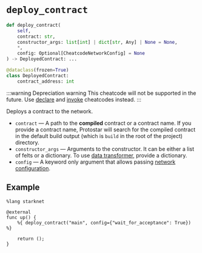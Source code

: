 # `deploy_contract`

```python
def deploy_contract(
    self,
    contract: str,
    constructor_args: list[int] | dict[str, Any] | None = None,
    *,
    config: Optional[CheatcodeNetworkConfig] = None
) -> DeployedContract: ...

@dataclass(frozen=True)
class DeployedContract:
    contract_address: int
```
:::warning Depreciation warning
This cheatcode will not be supported in the future. Use [declare](./declare.md) and [invoke](./invoke.md) cheatcodes instead.
:::

Deploys a contract to the network.
- `contract` — A path to the **compiled** contract or a contract name. If you provide a contract name, Protostar will search for the compiled contract in the default build output (which is `build` in the root of the project) directory.
- `constructor_args` — Arguments to the constructor. It can be either a list of felts or a dictionary. To use [data transformer](../../testing/cheatcodes#data-transformer), provide a dictionary.
- `config` — A keyword only argument that allows passing [network configuration](../03-network-config.md).




## Example

```cairo
%lang starknet

@external
func up() {
    %{ deploy_contract("main", config={"wait_for_acceptance": True}) %}

    return ();
}
```
